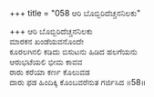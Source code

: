 +++
title = "058 ಆರಿ ಬೊಬ್ಬಿರಿದೆಚ್ಚನನಿಲಕು"

+++
ಆರಿ ಬೊಬ್ಬಿರಿದೆಚ್ಚನನಿಲಕು  
ಮಾರಕನ ಖಂಡೆಯವನೊಂದೇ  
ಕೂರಲಗಿನಲಿ ಕಡಿದು ಬಿಸುಟನು ಹಿಡಿದ ಹಲಗೆಯನು  
ಆರುಭಟೆಯಲಿ ಭೀಮ ಕಾವವ  
ರಾರು ಕರೆಯಾ ಕರ್ಣ ಕೊಲುವಡ  
ದಾರು ಫಡ ಹಿಂದಿಕ್ಕಿ ಕೊಂಬವರೆನುತ ಗರ್ಜಿಸಿದ    ॥58॥